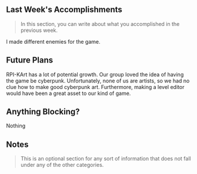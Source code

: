 ## Last Week's Accomplishments

> In this section, you can write about what you accomplished in the previous week.

I made different enemies for the game.

## Future Plans

RPI-KArt has a lot of potential growth. Our group loved the idea of having the game be cyberpunk. Unfortunately, none of us are artists, so we had no clue how to make good cyberpunk art. Furthermore, making a level editor would have been a great asset to our kind of game.

## Anything Blocking?

Nothing

## Notes

> This is an optional section for any sort of information that does not fall under any of the other categories.
